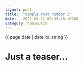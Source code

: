 ```yaml
---
layout: post
title:  "Sample Post number 3"
date:   2021-05-11 09:33:48 +0200
category: hausmusik
---
```

<p style="text-align:left;">{{ page.date | date_to_string }}</p>


# Just a teaser...
